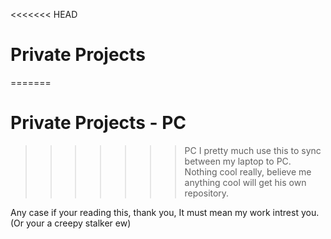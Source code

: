 <<<<<<< HEAD
# Private Projects
=======
# Private Projects - PC
>>>>>>> PC
I pretty much use this to sync between my laptop to PC. 
Nothing cool really, believe me anything cool will get his own repository.

Any case if your reading this, thank you, It must mean my work intrest you. (Or your a creepy stalker ew)
